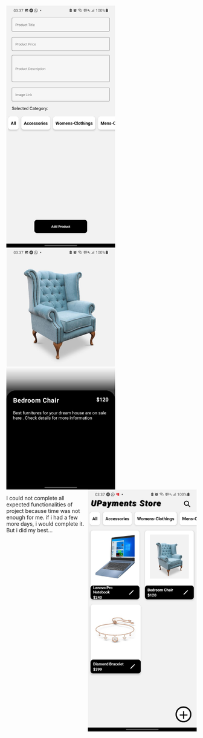 <img align="left" src="https://github.com/halil-seran/UPayments/blob/master/assets/Upayment1.jpeg?raw=true" width="288" height="640"/>
<img align="center" src="https://github.com/halil-seran/UPayments/blob/master/assets/Upayment2.jpeg?raw=true" width="288" height="640"/>
<img align="right" src="https://github.com/halil-seran/UPayments/blob/master/assets/Upayment3.jpeg?raw=true" width="288" height="640"/>



I could not complete all expected functionalities of project because time was not enough for me.
if i had a few more days, i would complete it.
But i did my best...
